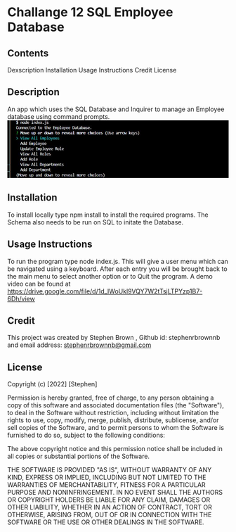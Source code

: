 # Challange 12 SQL Employee Database

## Contents
 Dexscription
 Installation 
 Usage Instructions
 Credit
 License

## Description

An app which uses the SQL Database and Inquirer to manage an Employee database using command prompts.  
![screenshot](assets/employeedatabase.jpg)
## Installation 
To install locally type npm install to install the required programs. The Schema also needs to be run on SQL to initate the Database.   

## Usage Instructions
To run the program type node index.js. This will give a user menu which can be navigated using a keyboard. After each entry you will be brought back to the main menu to select another option or to Quit the program. A demo video can be found at https://drive.google.com/file/d/1d_IWoUkl9VQY7W2tTsjLTPYzp1B7-6Dh/view

## Credit 
This project was created by Stephen Brown , Github id: stephenrbrownnb  and email address: stephenrbrownnb@gmail.com  

## License
Copyright (c) [2022] [Stephen]

Permission is hereby granted, free of charge, to any person obtaining a copy
of this software and associated documentation files (the "Software"), to deal
in the Software without restriction, including without limitation the rights
to use, copy, modify, merge, publish, distribute, sublicense, and/or sell
copies of the Software, and to permit persons to whom the Software is
furnished to do so, subject to the following conditions:

The above copyright notice and this permission notice shall be included in all
copies or substantial portions of the Software.

THE SOFTWARE IS PROVIDED "AS IS", WITHOUT WARRANTY OF ANY KIND, EXPRESS OR
IMPLIED, INCLUDING BUT NOT LIMITED TO THE WARRANTIES OF MERCHANTABILITY,
FITNESS FOR A PARTICULAR PURPOSE AND NONINFRINGEMENT. IN NO EVENT SHALL THE
AUTHORS OR COPYRIGHT HOLDERS BE LIABLE FOR ANY CLAIM, DAMAGES OR OTHER
LIABILITY, WHETHER IN AN ACTION OF CONTRACT, TORT OR OTHERWISE, ARISING FROM,
OUT OF OR IN CONNECTION WITH THE SOFTWARE OR THE USE OR OTHER DEALINGS IN THE
SOFTWARE.